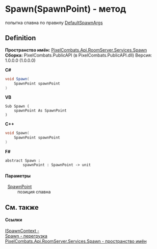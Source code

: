 # Spawn(SpawnPoint) - метод


попытка спавна по правилу <a href="81954c34-0c08-0a3a-484f-c59f84fc51cb">DefaultSpawnArgs</a>



## Definition
**Пространство имён:** <a href="0971793b-47eb-58b2-d7a8-6c570042d7d9">PixelCombats.Api.RoomServer.Services.Spawn</a>  
**Сборка:** PixelCombats.PublicAPI (в PixelCombats.PublicAPI.dll) Версия: 1.0.0.0 (1.0.0.0)

**C#**
``` C#
void Spawn(
	SpawnPoint spawnPoint
)
```
**VB**
``` VB
Sub Spawn ( 
	spawnPoint As SpawnPoint
)
```
**C++**
``` C++
void Spawn(
	SpawnPoint spawnPoint
)
```
**F#**
``` F#
abstract Spawn : 
        spawnPoint : SpawnPoint -> unit 
```



#### Параметры
<dl><dt>  <a href="f65aab51-de32-e872-5f74-c94b3bd33d2b">SpawnPoint</a></dt><dd>позиция спавна</dd></dl>

## См. также


#### Ссылки
<a href="c63de599-658c-3853-3ceb-8251d961bf63">ISpawnContext - </a>  
<a href="5e513dcc-fa4e-5685-eb12-a6a37f29d6f9">Spawn - перегрузка</a>  
<a href="0971793b-47eb-58b2-d7a8-6c570042d7d9">PixelCombats.Api.RoomServer.Services.Spawn - пространство имён</a>  
